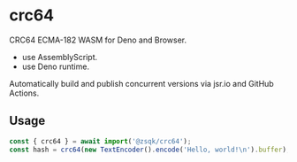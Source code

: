 # crc64

CRC64 ECMA-182 WASM for Deno and Browser.

- use AssemblyScript.
- use Deno runtime.

Automatically build and publish concurrent versions via jsr.io and GitHub Actions.

## Usage

```ts
const { crc64 } = await import('@zsqk/crc64');
const hash = crc64(new TextEncoder().encode('Hello, world!\n').buffer);
```
